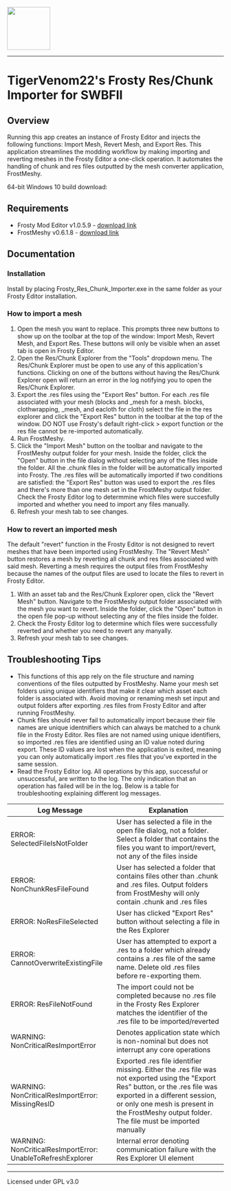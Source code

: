 <img src=https://github.com/kyle2277/bf2_Frosty_Res_Chunk_Importer/blob/Dev/FrostyResChunkImportIcon.png width="100" height="100"></img>
___
# TigerVenom22's Frosty Res/Chunk Importer for SWBFII
## Overview
Running this app creates an instance of Frosty Editor and injects the following functions: Import Mesh, Revert Mesh, and Export Res. This application streamlines the modding workflow by making importing and reverting meshes in the Frosty Editor a one-click operation. It automates the handling of chunk and res files outputted by the mesh converter application, FrostMeshy.

64-bit Windows 10 build download: 

## Requirements
* Frosty Mod Editor v1.0.5.9 - [download link](https://frostytoolsuite.com/downloads.html)
* FrostMeshy v0.6.1.8 - [download link](https://www.mediafire.com/file/bmhr27uv2to2gmf/fmy-v0618-pre.zip/file)

## Documentation
### Installation
Install by placing Frosty_Res_Chunk_Importer.exe in the same folder as your Frosty Editor installation.
### How to import a mesh
1. Open the mesh you want to replace. This prompts three new buttons to show up on the toolbar at the top of the window: Import Mesh, Revert Mesh, and Export Res. These buttons will only be visible when an asset tab is open in Frosty Editor.
2. Open the Res/Chunk Explorer from the "Tools" dropdown menu. The Res/Chunk Explorer must be open to use any of this application's functions. Clicking on one of the buttons without having the Res/Chunk Explorer open will return an error in the log notifying you to open the Res/Chunk Explorer.
3. Export the .res files using the "Export Res" button. For each .res file associated with your mesh (blocks and \_mesh for a mesh. blocks, clothwrapping, \_mesh, and eacloth for  cloth) select the file in the res explorer and click the "Export Res" button in the toolbar at the top of the window. DO NOT use Frosty's default right-click > export function or the res file cannot be re-imported automatically.
4. Run FrostMeshy.
5. Click the "Import Mesh" button on the toolbar and navigate to the FrostMeshy output folder for your mesh. Inside the folder, click the "Open" button in the file dialog without selecting any of the files inside the folder. All the .chunk files in the folder will be automatically imported into Frosty. The .res files will be automatically imported if two conditions are satisfied: the "Export Res" button was used to export the .res files and there's more than one mesh set in the FrostMeshy output folder. Check the Frosty Editor log to determmine which files were succesfully imported and whether you need to import any files manually.
6. Refresh your mesh tab to see changes.

### How to revert an imported mesh
The default "revert" function in the Frosty Editor is not designed to revert meshes that have been imported using FrostMeshy. The "Revert Mesh" button restores a mesh by reverting all chunk and res files associated with said mesh. Reverting a mesh requires the output files from FrostMeshy because the names of the output files are used to locate the files to revert in Frosty Editor.
1. With an asset tab and the Res/Chunk Explorer open, click the "Revert Mesh" button. Navigate to the FrostMeshy output folder associated with the mesh you want to revert. Inside the folder, click the "Open" button in the open file pop-up without selecting any of the files inside the folder.
2. Check the Frosty Editor log to determine which files were successfully reverted and whether you need to revert any manyally.
3. Refresh your mesh tab to see changes.

## Troubleshooting Tips
* This functions of this app rely on the file structure and naming conventions of the files outputted by FrostMeshy. Name your mesh set folders using unique identifiers that make it clear which asset each folder is associated with. Avoid moving or renaming mesh set input and output folders after exporting .res files from Frosty Editor and after running FrostMeshy.
* Chunk files should never fail to automatically import because their file names are unique identnifiers which can always be matched to a chunk file in the Frosty Editor. Res files are not named using unique identifiers, so imported .res files are identified using an ID value noted during export. These ID values are lost when the application is exited, meaning you can only automatically import .res files that you've exported in the same session.
* Read the Frosty Editor log. All operations by this app, successful or unsuccessful, are written to the log. The only indication that an operation has failed will be in the log. Below is a table for troubleshooting explaining different log messages.

Log Message | Explanation
----------- | -------------
ERROR: SelectedFileIsNotFolder | User has selected a file in the open file dialog, not a folder. Select a folder that contains the files you want to import/revert, not any of the files inside
ERROR: NonChunkResFileFound | User has selected a folder that contains files other than .chunk and .res files. Output folders from FrostMeshy will only contain .chunk and .res files
ERROR: NoResFileSelected | User has clicked "Export Res" button without selecting a file in the Res Explorer
ERROR: CannotOverwriteExistingFile | User has attempted to export a .res to a folder which already contains a .res file of the same name. Delete old .res files before re-exporting them.
ERROR: ResFileNotFound | The import could not be completed because no .res file in the Frosty Res Explorer matches the identifier of the .res file to be imported/reverted
WARNING: NonCriticalResImportError | Denotes application state which is non-nominal but does not interrupt any core operations
WARNING: NonCriticalResImportError: MissingResID | Exported .res file identifier missing. Either the .res file was not exported using the "Export Res" button, or the .res file was exported in a different session, or only one mesh is present in the FrostMeshy output folder. The file must be imported manually
WARNING: NonCriticalResImportError: UnableToRefreshExplorer | Internal error denoting communication failure with the Res Explorer UI element

___
Licensed under GPL v3.0

